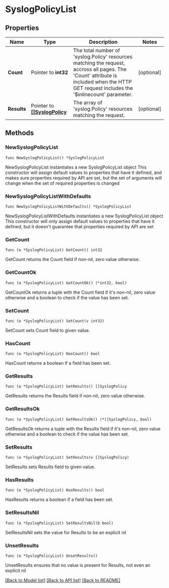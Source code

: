 # SyslogPolicyList

## Properties

Name | Type | Description | Notes
------------ | ------------- | ------------- | -------------
**Count** | Pointer to **int32** | The total number of &#39;syslog.Policy&#39; resources matching the request, accross all pages. The &#39;Count&#39; attribute is included when the HTTP GET request includes the &#39;$inlinecount&#39; parameter. | [optional] 
**Results** | Pointer to [**[]SyslogPolicy**](SyslogPolicy.md) | The array of &#39;syslog.Policy&#39; resources matching the request. | [optional] 

## Methods

### NewSyslogPolicyList

`func NewSyslogPolicyList() *SyslogPolicyList`

NewSyslogPolicyList instantiates a new SyslogPolicyList object
This constructor will assign default values to properties that have it defined,
and makes sure properties required by API are set, but the set of arguments
will change when the set of required properties is changed

### NewSyslogPolicyListWithDefaults

`func NewSyslogPolicyListWithDefaults() *SyslogPolicyList`

NewSyslogPolicyListWithDefaults instantiates a new SyslogPolicyList object
This constructor will only assign default values to properties that have it defined,
but it doesn't guarantee that properties required by API are set

### GetCount

`func (o *SyslogPolicyList) GetCount() int32`

GetCount returns the Count field if non-nil, zero value otherwise.

### GetCountOk

`func (o *SyslogPolicyList) GetCountOk() (*int32, bool)`

GetCountOk returns a tuple with the Count field if it's non-nil, zero value otherwise
and a boolean to check if the value has been set.

### SetCount

`func (o *SyslogPolicyList) SetCount(v int32)`

SetCount sets Count field to given value.

### HasCount

`func (o *SyslogPolicyList) HasCount() bool`

HasCount returns a boolean if a field has been set.

### GetResults

`func (o *SyslogPolicyList) GetResults() []SyslogPolicy`

GetResults returns the Results field if non-nil, zero value otherwise.

### GetResultsOk

`func (o *SyslogPolicyList) GetResultsOk() (*[]SyslogPolicy, bool)`

GetResultsOk returns a tuple with the Results field if it's non-nil, zero value otherwise
and a boolean to check if the value has been set.

### SetResults

`func (o *SyslogPolicyList) SetResults(v []SyslogPolicy)`

SetResults sets Results field to given value.

### HasResults

`func (o *SyslogPolicyList) HasResults() bool`

HasResults returns a boolean if a field has been set.

### SetResultsNil

`func (o *SyslogPolicyList) SetResultsNil(b bool)`

 SetResultsNil sets the value for Results to be an explicit nil

### UnsetResults
`func (o *SyslogPolicyList) UnsetResults()`

UnsetResults ensures that no value is present for Results, not even an explicit nil

[[Back to Model list]](../README.md#documentation-for-models) [[Back to API list]](../README.md#documentation-for-api-endpoints) [[Back to README]](../README.md)


